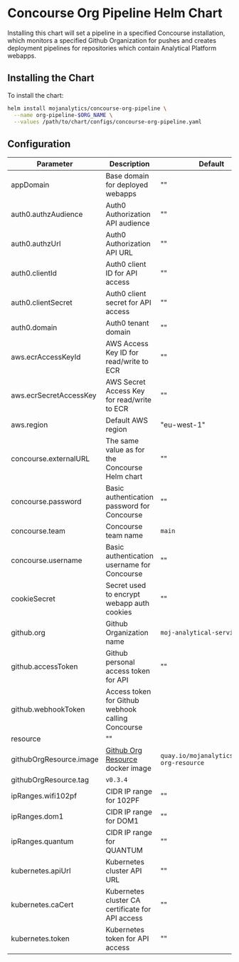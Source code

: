 # Concourse Org Pipeline Helm Chart

Installing this chart will set a pipeline in a specified Concourse installation,
which monitors a specified Github Organization for pushes and creates deployment
pipelines for repositories which contain Analytical Platform webapps.


## Installing the Chart

To install the chart:

```bash
helm install mojanalytics/concourse-org-pipeline \
  --name org-pipeline-$ORG_NAME \
  --values /path/to/chart/configs/concourse-org-pipeline.yaml
```

## Configuration

| Parameter  | Description     | Default |
| ---------- | --------------- | ------- |
| appDomain | Base domain for deployed webapps | "" |
| auth0.authzAudience | Auth0 Authorization API audience | "" |
| auth0.authzUrl | Auth0 Authorization API URL | "" |
| auth0.clientId | Auth0 client ID for API access | "" |
| auth0.clientSecret | Auth0 client secret for API access | "" |
| auth0.domain | Auth0 tenant domain | "" |
| aws.ecrAccessKeyId | AWS Access Key ID for read/write to ECR | "" |
| aws.ecrSecretAccessKey | AWS Secret Access Key for read/write to ECR | "" |
| aws.region | Default AWS region | "eu-west-1" |
| concourse.externalURL | The same value as for the Concourse Helm chart | "" |
| concourse.password | Basic authentication password for Concourse | "" |
| concourse.team | Concourse team name | `main` |
| concourse.username | Basic authentication username for Concourse | "" |
| cookieSecret | Secret used to encrypt webapp auth cookies | "" |
| github.org | Github Organization name | `moj-analytical-services` |
| github.accessToken | Github personal access token for API | "" |
| github.webhookToken | Access token for Github webhook calling Concourse
resource | "" |
| githubOrgResource.image | [Github Org Resource](https://github.com/ministryofjustice/analytics-platform-concourse-github-org-resource) docker image | `quay.io/mojanalytics/github-org-resource` |
| githubOrgResource.tag | `v0.3.4` |
| ipRanges.wifi102pf | CIDR IP range for 102PF | "" |
| ipRanges.dom1 | CIDR IP range for DOM1 | "" |
| ipRanges.quantum | CIDR IP range for QUANTUM | "" |
| kubernetes.apiUrl | Kubernetes cluster API URL | "" |
| kubernetes.caCert | Kubernetes cluster CA certificate for API access | "" |
| kubernetes.token | Kubernetes token for API access | "" |
